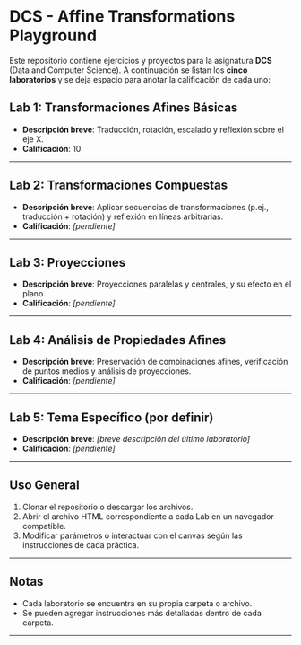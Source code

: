 # DCS - Affine Transformations Playground

Este repositorio contiene ejercicios y proyectos para la asignatura **DCS** (Data and Computer Science). A continuación se listan los **cinco laboratorios** y se deja espacio para anotar la calificación de cada uno:

## Lab 1: Transformaciones Afines Básicas
- **Descripción breve**: Traducción, rotación, escalado y reflexión sobre el eje X.
- **Calificación**: 10

---

## Lab 2: Transformaciones Compuestas
- **Descripción breve**: Aplicar secuencias de transformaciones (p.ej., traducción + rotación) y reflexión en líneas arbitrarias.
- **Calificación**: _[pendiente]_

---

## Lab 3: Proyecciones
- **Descripción breve**: Proyecciones paralelas y centrales, y su efecto en el plano.
- **Calificación**: _[pendiente]_

---

## Lab 4: Análisis de Propiedades Afines
- **Descripción breve**: Preservación de combinaciones afines, verificación de puntos medios y análisis de proyecciones.
- **Calificación**: _[pendiente]_

---

## Lab 5: Tema Específico (por definir)
- **Descripción breve**: _[breve descripción del último laboratorio]_
- **Calificación**: _[pendiente]_

---

## Uso General
1. Clonar el repositorio o descargar los archivos.
2. Abrir el archivo HTML correspondiente a cada Lab en un navegador compatible.
3. Modificar parámetros o interactuar con el canvas según las instrucciones de cada práctica.

---

## Notas
- Cada laboratorio se encuentra en su propia carpeta o archivo.
- Se pueden agregar instrucciones más detalladas dentro de cada carpeta.

---
